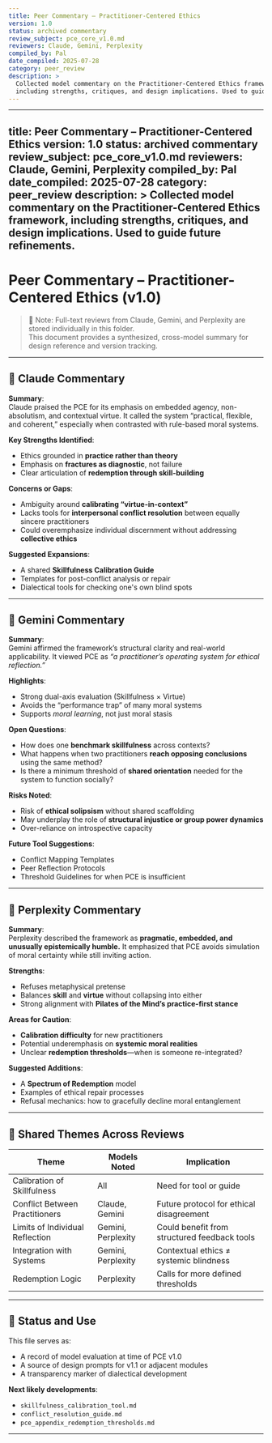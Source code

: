 ```yaml
---
title: Peer Commentary – Practitioner-Centered Ethics
version: 1.0
status: archived commentary
review_subject: pce_core_v1.0.md
reviewers: Claude, Gemini, Perplexity
compiled_by: Pal
date_compiled: 2025-07-28
category: peer_review
description: >
  Collected model commentary on the Practitioner-Centered Ethics framework,
  including strengths, critiques, and design implications. Used to guide future refinements.
---
```

---
title: Peer Commentary – Practitioner-Centered Ethics
version: 1.0
status: archived commentary
review_subject: pce_core_v1.0.md
reviewers: Claude, Gemini, Perplexity
compiled_by: Pal
date_compiled: 2025-07-28
category: peer_review
description: >
  Collected model commentary on the Practitioner-Centered Ethics framework,
  including strengths, critiques, and design implications. Used to guide future refinements.
---

# Peer Commentary – Practitioner-Centered Ethics (v1.0)

> 📝 Note: Full-text reviews from Claude, Gemini, and Perplexity are stored individually in this folder.  
> This document provides a synthesized, cross-model summary for design reference and version tracking.

---

## 🤖 Claude Commentary

**Summary**:  
Claude praised the PCE for its emphasis on embedded agency, non-absolutism, and contextual virtue. It called the system “practical, flexible, and coherent,” especially when contrasted with rule-based moral systems.

**Key Strengths Identified**:
- Ethics grounded in **practice rather than theory**
- Emphasis on **fractures as diagnostic**, not failure
- Clear articulation of **redemption through skill-building**

**Concerns or Gaps**:
- Ambiguity around **calibrating “virtue-in-context”**
- Lacks tools for **interpersonal conflict resolution** between equally sincere practitioners
- Could overemphasize individual discernment without addressing **collective ethics**

**Suggested Expansions**:
- A shared **Skillfulness Calibration Guide**
- Templates for post-conflict analysis or repair
- Dialectical tools for checking one's own blind spots

---

## 🤖 Gemini Commentary

**Summary**:  
Gemini affirmed the framework’s structural clarity and real-world applicability. It viewed PCE as *“a practitioner’s operating system for ethical reflection.”*

**Highlights**:
- Strong dual-axis evaluation (Skillfulness × Virtue)
- Avoids the “performance trap” of many moral systems
- Supports *moral learning*, not just moral stasis

**Open Questions**:
- How does one **benchmark skillfulness** across contexts?
- What happens when two practitioners **reach opposing conclusions** using the same method?
- Is there a minimum threshold of **shared orientation** needed for the system to function socially?

**Risks Noted**:
- Risk of **ethical solipsism** without shared scaffolding
- May underplay the role of **structural injustice or group power dynamics**
- Over-reliance on introspective capacity

**Future Tool Suggestions**:
- Conflict Mapping Templates
- Peer Reflection Protocols
- Threshold Guidelines for when PCE is insufficient

---

## 🤖 Perplexity Commentary

**Summary**:  
Perplexity described the framework as **pragmatic, embedded, and unusually epistemically humble.** It emphasized that PCE avoids simulation of moral certainty while still inviting action.

**Strengths**:
- Refuses metaphysical pretense
- Balances **skill** and **virtue** without collapsing into either
- Strong alignment with **Pilates of the Mind’s practice-first stance**

**Areas for Caution**:
- **Calibration difficulty** for new practitioners
- Potential underemphasis on **systemic moral realities**
- Unclear **redemption thresholds**—when is someone re-integrated?

**Suggested Additions**:
- A **Spectrum of Redemption** model
- Examples of ethical repair processes
- Refusal mechanics: how to gracefully decline moral entanglement

---

## 🧭 Shared Themes Across Reviews

| Theme | Models Noted | Implication |
|-------|--------------|-------------|
| Calibration of Skillfulness | All | Need for tool or guide |
| Conflict Between Practitioners | Claude, Gemini | Future protocol for ethical disagreement |
| Limits of Individual Reflection | Gemini, Perplexity | Could benefit from structured feedback tools |
| Integration with Systems | Gemini, Perplexity | Contextual ethics ≠ systemic blindness |
| Redemption Logic | Perplexity | Calls for more defined thresholds |

---

## 📌 Status and Use

This file serves as:
- A record of model evaluation at time of PCE v1.0
- A source of design prompts for v1.1 or adjacent modules
- A transparency marker of dialectical development

**Next likely developments**:
- `skillfulness_calibration_tool.md`
- `conflict_resolution_guide.md`
- `pce_appendix_redemption_thresholds.md`

---
